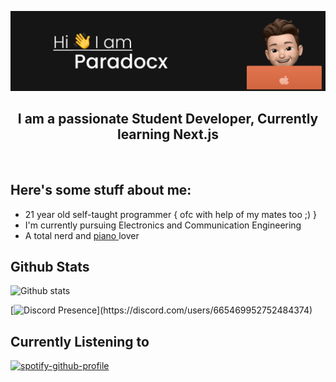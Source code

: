![header](./assets/header2.png)

<div align="center">
  <h2>I am a passionate Student Developer, Currently learning Next.js</h2> 
</div>
<br>

## Here's some stuff about me:
<ul style="list-style-type:disc;">
  <li> 21 year old self-taught programmer { ofc with help of my mates too ;) }</li>
  <li>I'm currently pursuing Electronics and Communication Engineering </li>
  <li>A total nerd and <u> piano </u> lover </li>
 </ul>
 
 
 ## Github Stats
 ![Github stats](https://github-readme-stats.vercel.app/api?username=para-docx)
 
 
 [![Discord Presence](https://lanyard.cnrad.dev/api/665469952752484374?idleMessage=Probably%20working%20irl...)](https://discord.com/users/665469952752484374)
   
## Currently Listening to
[![spotify-github-profile](https://spotify-github-profile.vercel.app/api/view?uid=31zanlx2rmfti6y4fdzxyyt6mcp4&cover_image=true&theme=natemoo-re&bar_color=53b14f&bar_color_cover=true)](https://spotify-github-profile.vercel.app/api/view?uid=31zanlx2rmfti6y4fdzxyyt6mcp4&redirect=true)
